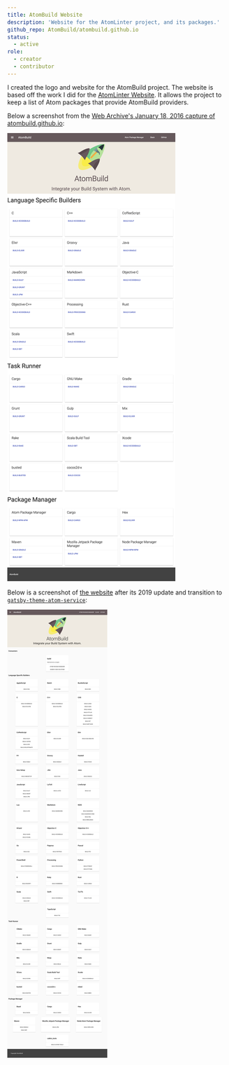 ```yaml
---
title: AtomBuild Website
description: 'Website for the AtomLinter project, and its packages.'
github_repo: AtomBuild/atombuild.github.io
status:
  - active
role:
  - creator
  - contributor
---
```


I created the logo and website for the AtomBuild project. The website is based off the work I did for the [AtomLinter Website](/portfolio/atomlinter-website). It allows the project to keep a list of Atom packages that provide AtomBuild providers.

Below a screenshot from the [Web Archive's January 18, 2016 capture of atombuild.github.io](https://web.archive.org/web/20160118122709/https://atombuild.github.io/):

![Screenshot from the Web Archive's January 18, 2016 capture of atombuild.github.io](../assets/screenshot-web.archive.org-2019.12.29-00_55_47.png)

Below is a screenshot of [the website](https://atombuild.github.io) after its 2019 update and transition to [`gatsby-theme-atom-service`](/portfolio/gatsby-theme-atom-service):

![Screenshot of atombuild.github.io website after transitioning to Gatsby Theme.](../assets/screenshot-atombuild.github.io-2019.12.29-01_01_03.png)
